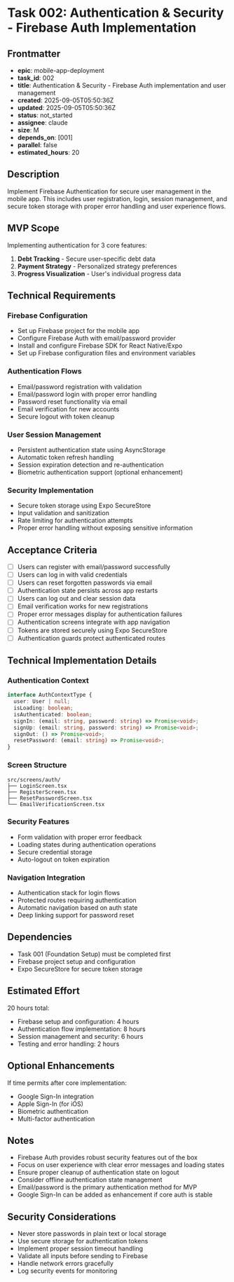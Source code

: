 # Task 002: Authentication & Security - Firebase Auth Implementation

## Frontmatter
- **epic**: mobile-app-deployment
- **task_id**: 002
- **title**: Authentication & Security - Firebase Auth implementation and user management
- **created**: 2025-09-05T05:50:36Z
- **updated**: 2025-09-05T05:50:36Z
- **status**: not_started
- **assignee**: claude
- **size**: M
- **depends_on**: [001]
- **parallel**: false
- **estimated_hours**: 20

## Description

Implement Firebase Authentication for secure user management in the mobile app. This includes user registration, login, session management, and secure token storage with proper error handling and user experience flows.

## MVP Scope

Implementing authentication for 3 core features:
1. **Debt Tracking** - Secure user-specific debt data
2. **Payment Strategy** - Personalized strategy preferences
3. **Progress Visualization** - User's individual progress data

## Technical Requirements

### Firebase Configuration
- Set up Firebase project for the mobile app
- Configure Firebase Auth with email/password provider
- Install and configure Firebase SDK for React Native/Expo
- Set up Firebase configuration files and environment variables

### Authentication Flows
- Email/password registration with validation
- Email/password login with proper error handling
- Password reset functionality via email
- Email verification for new accounts
- Secure logout with token cleanup

### User Session Management
- Persistent authentication state using AsyncStorage
- Automatic token refresh handling
- Session expiration detection and re-authentication
- Biometric authentication support (optional enhancement)

### Security Implementation
- Secure token storage using Expo SecureStore
- Input validation and sanitization
- Rate limiting for authentication attempts
- Proper error handling without exposing sensitive information

## Acceptance Criteria

- [ ] Users can register with email/password successfully
- [ ] Users can log in with valid credentials
- [ ] Users can reset forgotten passwords via email
- [ ] Authentication state persists across app restarts
- [ ] Users can log out and clear session data
- [ ] Email verification works for new registrations
- [ ] Proper error messages display for authentication failures
- [ ] Authentication screens integrate with app navigation
- [ ] Tokens are stored securely using Expo SecureStore
- [ ] Authentication guards protect authenticated routes

## Technical Implementation Details

### Authentication Context
```typescript
interface AuthContextType {
  user: User | null;
  isLoading: boolean;
  isAuthenticated: boolean;
  signIn: (email: string, password: string) => Promise<void>;
  signUp: (email: string, password: string) => Promise<void>;
  signOut: () => Promise<void>;
  resetPassword: (email: string) => Promise<void>;
}
```

### Screen Structure
```
src/screens/auth/
├── LoginScreen.tsx
├── RegisterScreen.tsx
├── ResetPasswordScreen.tsx
└── EmailVerificationScreen.tsx
```

### Security Features
- Form validation with proper error feedback
- Loading states during authentication operations
- Secure credential storage
- Auto-logout on token expiration

### Navigation Integration
- Authentication stack for login flows
- Protected routes requiring authentication
- Automatic navigation based on auth state
- Deep linking support for password reset

## Dependencies
- Task 001 (Foundation Setup) must be completed first
- Firebase project setup and configuration
- Expo SecureStore for secure token storage

## Estimated Effort
20 hours total:
- Firebase setup and configuration: 4 hours
- Authentication flow implementation: 8 hours
- Session management and security: 6 hours
- Testing and error handling: 2 hours

## Optional Enhancements
If time permits after core implementation:
- Google Sign-In integration
- Apple Sign-In (for iOS)
- Biometric authentication
- Multi-factor authentication

## Notes
- Firebase Auth provides robust security features out of the box
- Focus on user experience with clear error messages and loading states
- Ensure proper cleanup of authentication state on logout
- Consider offline authentication state management
- Email/password is the primary authentication method for MVP
- Google Sign-In can be added as enhancement if core auth is stable

## Security Considerations
- Never store passwords in plain text or local storage
- Use secure storage for authentication tokens
- Implement proper session timeout handling
- Validate all inputs before sending to Firebase
- Handle network errors gracefully
- Log security events for monitoring